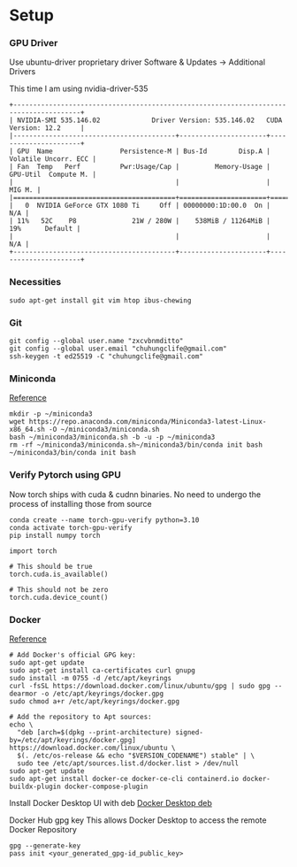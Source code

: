 # Setup

### GPU Driver
Use ubuntu-driver proprietary driver
Software & Updates -> Additional Drivers

This time I am using nvidia-driver-535
```
+---------------------------------------------------------------------------------------+
| NVIDIA-SMI 535.146.02             Driver Version: 535.146.02   CUDA Version: 12.2     |
|-----------------------------------------+----------------------+----------------------+
| GPU  Name                 Persistence-M | Bus-Id        Disp.A | Volatile Uncorr. ECC |
| Fan  Temp   Perf          Pwr:Usage/Cap |         Memory-Usage | GPU-Util  Compute M. |
|                                         |                      |               MIG M. |
|=========================================+======================+======================|
|   0  NVIDIA GeForce GTX 1080 Ti     Off | 00000000:1D:00.0  On |                  N/A |
| 11%   52C    P8              21W / 280W |    538MiB / 11264MiB |     19%      Default |
|                                         |                      |                  N/A |
+-----------------------------------------+----------------------+----------------------+
```

### Necessities
```
sudo apt-get install git vim htop ibus-chewing
```

### Git
```
git config --global user.name "zxcvbnmditto"
git config --global user.email "chuhungclife@gmail.com"
ssh-keygen -t ed25519 -C "chuhungclife@gmail.com"
```

### Miniconda
[Reference](https://docs.conda.io/projects/miniconda/en/latest/)
```
mkdir -p ~/miniconda3
wget https://repo.anaconda.com/miniconda/Miniconda3-latest-Linux-x86_64.sh -O ~/miniconda3/miniconda.sh
bash ~/miniconda3/miniconda.sh -b -u -p ~/miniconda3
rm -rf ~/miniconda3/miniconda.sh~/miniconda3/bin/conda init bash
~/miniconda3/bin/conda init bash
```

### Verify Pytorch using GPU
Now torch ships with cuda & cudnn binaries. No need to undergo the process of installing those from source

```
conda create --name torch-gpu-verify python=3.10
conda activate torch-gpu-verify
pip install numpy torch
```

```
import torch

# This should be true
torch.cuda.is_available()

# This should not be zero
torch.cuda.device_count()
```

### Docker
[Reference](https://docs.docker.com/desktop/install/ubuntu/)

```
# Add Docker's official GPG key:
sudo apt-get update
sudo apt-get install ca-certificates curl gnupg
sudo install -m 0755 -d /etc/apt/keyrings
curl -fsSL https://download.docker.com/linux/ubuntu/gpg | sudo gpg --dearmor -o /etc/apt/keyrings/docker.gpg
sudo chmod a+r /etc/apt/keyrings/docker.gpg

# Add the repository to Apt sources:
echo \
  "deb [arch=$(dpkg --print-architecture) signed-by=/etc/apt/keyrings/docker.gpg] https://download.docker.com/linux/ubuntu \
  $(. /etc/os-release && echo "$VERSION_CODENAME") stable" | \
  sudo tee /etc/apt/sources.list.d/docker.list > /dev/null
sudo apt-get update
sudo apt-get install docker-ce docker-ce-cli containerd.io docker-buildx-plugin docker-compose-plugin
```

Install Docker Desktop UI with deb
[Docker Desktop deb](https://desktop.docker.com/linux/main/amd64/docker-desktop-4.26.1-amd64.deb?utm_source=docker&utm_medium=webreferral&utm_campaign=docs-driven-download-linux-amd64)

Docker Hub gpg key
This allows Docker Desktop to access the remote Docker Repository
```
gpg --generate-key
pass init <your_generated_gpg-id_public_key>
```